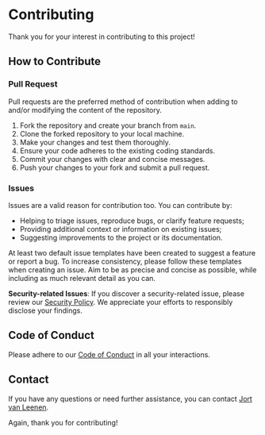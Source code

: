 # Contributing

Thank you for your interest in contributing to this project!

## How to Contribute
### Pull Request
Pull requests are the preferred method of contribution when adding to and/or modifying the content of the repository.

1. Fork the repository and create your branch from `main`.
2. Clone the forked repository to your local machine.
3. Make your changes and test them thoroughly.
4. Ensure your code adheres to the existing coding standards.
5. Commit your changes with clear and concise messages.
6. Push your changes to your fork and submit a pull request.

### Issues
Issues are a valid reason for contribution too. You can contribute by:
- Helping to triage issues, reproduce bugs, or clarify feature requests;
- Providing additional context or information on existing issues;
- Suggesting improvements to the project or its documentation.

At least two default issue templates have been created to suggest a feature or report a bug. To increase consistency, please follow these templates when creating an issue. Aim to be as precise and concise as possible, while including as much relevant detail as you can.

**Security-related Issues**: If you discover a security-related issue, please review our [Security Policy](SECURITY.md). We appreciate your efforts to responsibly disclose your findings.

## Code of Conduct

Please adhere to our [Code of Conduct](CODE_OF_CONDUCT.md) in all your interactions.

## Contact

If you have any questions or need further assistance, you can contact [Jort van Leenen](mailto:jort@vleenen.nl).

Again, thank you for contributing!
